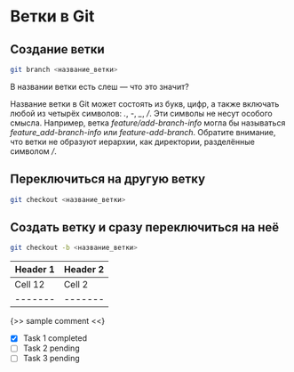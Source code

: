 # Ветки  в Git


## Создание ветки

```bash
git branch <название_ветки>
```

 В названии ветки есть слеш — что это значит?

 Название ветки в Git может состоять из букв, цифр, а также включать любой из четырёх символов: *.*, *-*, *_*, */*. Эти символы не несут особого смысла. Например, ветка *feature/add-branch-info* могла бы называться *feature_add-branch-info* или *feature-add-branch*. Обратите внимание, что ветки не образуют иерархии, как директории, разделённые символом */*.




## Переключиться на другую ветку

```bash
git checkout <название_ветки>
```

## Создать ветку и сразу переключиться на неё


```bash
git checkout -b <название_ветки>
```


| Header 1 | Header 2 |
| -------- | -------- |
| Cell 12 | Cell 2 |
| ------- | ------- |


{>> sample comment <<}

- [x] Task 1 completed
- [ ] Task 2 pending
- [ ] Task 3 pending